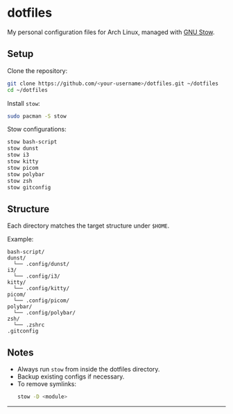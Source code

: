 # dotfiles

My personal configuration files for Arch Linux, managed with [GNU Stow](https://www.gnu.org/software/stow/).

## Setup

Clone the repository:
```bash
git clone https://github.com/<your-username>/dotfiles.git ~/dotfiles
cd ~/dotfiles
```

Install `stow`:
```bash
sudo pacman -S stow
```

Stow configurations:
```bash
stow bash-script
stow dunst
stow i3
stow kitty
stow picom
stow polybar
stow zsh
stow gitconfig
```

## Structure

Each directory matches the target structure under `$HOME`.

Example:
```
bash-script/
dunst/
  └── .config/dunst/
i3/
  └── .config/i3/
kitty/
  └── .config/kitty/
picom/
  └── .config/picom/
polybar/
  └── .config/polybar/
zsh/
  └── .zshrc
.gitconfig
```

## Notes

- Always run `stow` from inside the dotfiles directory.
- Backup existing configs if necessary.
- To remove symlinks:
  ```bash
  stow -D <module>
  ```

---
